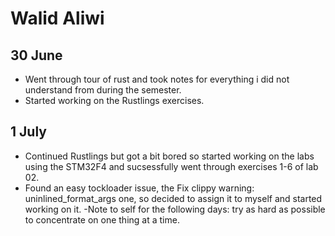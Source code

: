 # Walid Aliwi

## 30 June 
- Went through tour of rust and took notes for everything i did not understand from during the semester. 
- Started working on the Rustlings exercises.

## 1 July
- Continued Rustlings but got a bit bored so started working on the labs using the STM32F4 and sucsessfully went through exercises 1-6 of lab 02.
- Found an easy tockloader issue, the Fix clippy warning: uninlined_format_args one, so decided to assign it to myself and started working on it.
-Note to self for the following days: try as hard as possible to concentrate on one thing at a time.